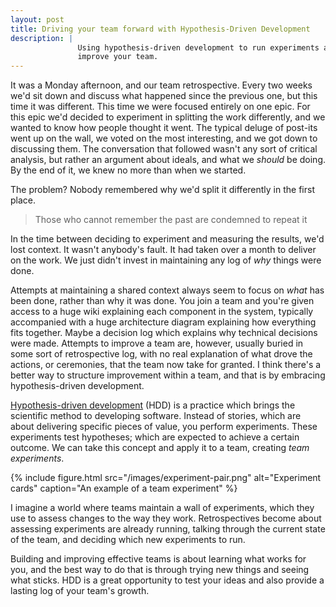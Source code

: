 ```yaml
---
layout: post
title: Driving your team forward with Hypothesis-Driven Development
description: |
               Using hypothesis-driven development to run experiments and
               improve your team.
---
```


It was a Monday afternoon, and our team retrospective. Every two weeks we'd sit
down and discuss what happened since the previous one, but this time it was
different. This time we were focused entirely on one epic. For this epic we'd
decided to experiment in splitting the work differently, and we wanted to know
how people thought it went. The typical deluge of post-its went up on the wall,
we voted on the most interesting, and we got down to discussing them. The
conversation that followed wasn't any sort of critical analysis, but rather an
argument about ideals, and what we _should_ be doing. By the end of it, we knew
no more than when we started.

The problem? Nobody remembered why we'd split it differently in the first place.

> Those who cannot remember the past are condemned to repeat it

In the time between deciding to experiment and measuring the results, we'd lost
context. It wasn't anybody's fault. It had taken over a month to deliver on
the work. We just didn't invest in maintaining any log of _why_ things were
done.

Attempts at maintaining a shared context always seem to focus on _what_ has been
done, rather than why it was done. You join a team and you're given access to a
huge wiki explaining each component in the system, typically accompanied
with a huge architecture diagram explaining how everything fits together. Maybe
a decision log which explains why technical decisions were made. Attempts to
improve a team are, however, usually buried in some sort of retrospective log,
with no real explanation of what drove the actions, or ceremonies, that the team
now take for granted. I think there's a better way to structure improvement
within a team, and that is by embracing hypothesis-driven development.

[Hypothesis-driven development](http://barryoreilly.com/2013/10/21/how-to-implement-hypothesis-driven-development/)
(HDD) is a practice which brings the scientific method to developing software.
Instead of stories, which are about delivering specific pieces of value, you
perform experiments. These experiments test hypotheses; which are expected to
achieve a certain outcome. We can take this concept and apply it to a team,
creating *team experiments*.

{% include figure.html
   src="/images/experiment-pair.png"
   alt="Experiment cards"
   caption="An example of a team experiment"
%}

I imagine a world where teams maintain a wall of experiments, which they use to
assess changes to the way they work. Retrospectives become about assessing
experiments are already running, talking through the current state of the team,
and deciding which new experiments to run.

Building and improving effective teams is about learning what works for you, and
the best way to do that is through trying new things and seeing what sticks. HDD
is a great opportunity to test your ideas and also provide a lasting log of your
team's growth.
